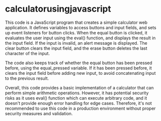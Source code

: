 # calculatorusingjavascript


This code is a JavaScript program that creates a simple calculator web application. It defines variables to access buttons and input fields, and sets up event listeners for button clicks. When the equal button is clicked, it evaluates the user input using the eval() function, and displays the result in the input field. If the input is invalid, an alert message is displayed. The clear button clears the input field, and the erase button deletes the last character of the input.

The code also keeps track of whether the equal button has been pressed before, using the equal_pressed variable. If it has been pressed before, it clears the input field before adding new input, to avoid concatenating input to the previous result.

Overall, this code provides a basic implementation of a calculator that can perform simple arithmetic operations. However, it has potential security risks as it uses eval() function which can execute arbitrary code, and it doesn't provide enough error handling for edge cases. Therefore, it's not recommended to use this code in a production environment without proper security measures and validation.
